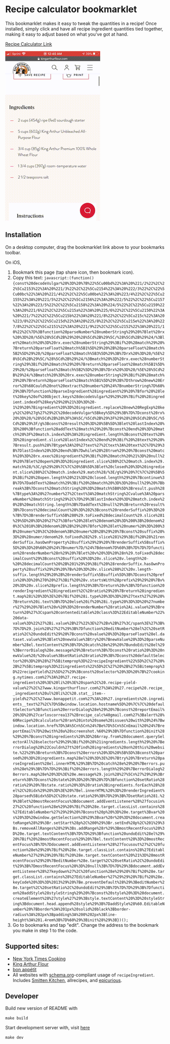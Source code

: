 # Recipe calculator bookmarklet

This bookmarklet makes it easy to tweak the quantities in a recipe! Once installed, simply click and have all recipe ingredient quantities tied together, making it easy to adjust based on what you've got at hand.

[Recipe Calculator Link](javascript:(function(){const%20decodeVulgar%20%3D%20%7B%22%5Cu00bd%22%3A%20%221/2%22%2C%22%5Cu2153%22%3A%20%221/3%22%2C%22%5Cu2154%22%3A%20%222/3%22%2C%22%5Cu00bc%22%3A%20%221/4%22%2C%22%5Cu00be%22%3A%20%223/4%22%2C%22%5Cu2155%22%3A%20%221/5%22%2C%22%5Cu2156%22%3A%20%222/5%22%2C%22%5Cu2157%22%3A%20%223/5%22%2C%22%5Cu2158%22%3A%20%224/5%22%2C%22%5Cu2159%22%3A%20%221/6%22%2C%22%5Cu215a%22%3A%20%225/6%22%2C%22%5Cu2150%22%3A%20%221/7%22%2C%22%5Cu215b%22%3A%20%221/8%22%2C%22%5Cu215c%22%3A%20%223/8%22%2C%22%5Cu215d%22%3A%20%225/8%22%2C%22%5Cu215e%22%3A%20%227/8%22%2C%22%5Cu2151%22%3A%20%221/9%22%2C%22%5Cu2152%22%3A%20%221/10%22%2C%7D%3Bfunction%20parseNumber%28numberString%29%20%7Blet%20rx%20%3D%20/%5E%28%5Cd%2B%29%20%28%5Cd%2B%29%5C/%28%5Cd%2B%29%24/%3Blet%20match%20%3D%20rx.exec%28numberString%29%3Bif%20%28match%29%20%7Breturn%20parseFloat%28match%5B1%5D%29%20%2B%20parseFloat%28match%5B2%5D%29%20/%20parseFloat%28match%5B3%5D%29%3B%7Drx%20%3D%20/%5E%28%5Cd%2B%29%5C/%28%5Cd%2B%29%24/%3Bmatch%20%3D%20rx.exec%28numberString%29%3Bif%20%28match%29%20%7Breturn%20parseFloat%28match%5B1%5D%29%20/%20parseFloat%28match%5B2%5D%29%3B%7Drx%20%3D%20/%5E%28%5Cd%2B%29%24/%3Bmatch%20%3D%20rx.exec%28numberString%29%3Bif%20%28match%29%20%7Breturn%20parseFloat%28match%5B1%5D%29%3B%7Dthrow%20new%20Error%28%60Could%20not%20extract%20number%20%24%7BnumberString%7D%60%29%3B%7Dfunction%20parseIngredient%28ingredient%29%20%7Bfor%20%28let%20key%20of%20Object.keys%28decodeVulgar%29%29%20%7Bif%20%28ingredient.indexOf%28key%29%20%21%3D%3D%20-1%29%20%7Bingredient%20%3D%20ingredient.replace%28new%20RegExp%28key%2C%20%27g%27%29%2C%20decodeVulgar%5Bkey%5D%29%3B%7D%7Dconst%20rx%20%3D%20/%28%5Cd%2B%28%3F%3A%5C/%5Cd%2B%29%3F%29%28%20%5Cd%2B%5C/%5Cd%2B%29%3F/g%3Bconst%20result%20%3D%20%5B%5D%3Blet%20lastIndex%20%3D%200%3Bfunction%20addText%28match%29%20%7Bconst%20end%20%3D%20match%20%3F%20match.index%20%3A%20ingredient.length%3Bconst%20text%20%3D%20ingredient.slice%28lastIndex%2C%20end%29%3Bif%20%28text%29%20%7Bresult.push%28%7Btype%3A%20%27text%27%2Ctext%3A%20text%2C%7D%29%3B%7DlastIndex%20%3D%20end%3B%7Dwhile%20%28true%29%20%7Bconst%20match%20%3D%20rx.exec%28ingredient%29%3Bif%20%28match%20%21%3D%20null%29%20%7Blet%20open%20%3D%20ingredient.slice%280%2C%20match.index%29.match%28/%3C/g%29%20%7C%7C%20%5B%5D%3Blet%20closed%20%3D%20ingredient.slice%280%2C%20match.index%29.match%28/%3E/g%29%20%7C%7C%20%5B%5D%3Bif%20%28open.length%20%21%3D%20closed.length%29%20%7Bcontinue%3B%7D%7DaddText%28match%29%3Bif%20%28match%20%3D%3D%20null%29%20%7Bbreak%3B%7Dconst%20matchString%20%3D%20match%5B0%5D%3Bresult.push%28%7Btype%3A%20%27number%27%2Ctext%3A%20matchString%2Cvalue%3A%20parseNumber%28matchString%29%2C%7D%29%3BlastIndex%20%3D%20match.index%20%2B%20matchString.length%3B%7DaddText%28null%29%3Breturn%20result%3B%7Dconst%20decimalCount%20%3D%202%3Bconst%20renderSuffix%20%3D%20%7B%7D%3BrenderSuffix%5B%280%29.toFixed%28decimalCount%29.slice%281%29%5D%20%3D%20%27%27%3Bfor%20%28let%20denom%20%3D%200%3B%20denom%20%3C%2010%3B%20denom%2B%2B%29%20%7Bfor%20%28let%20numer%20%3D%200%3B%20numer%20%3C%20denom%3B%20numer%2B%2B%29%20%7Bconst%20suffix%20%3D%20%28numer/denom%29.toFixed%282%29.slice%281%29%3Bif%20%28%21renderSuffix.hasOwnProperty%28suffix%29%29%20%7BrenderSuffix%5Bsuffix%5D%20%3D%20%60%20%24%7Bnumer%7D/%24%7Bdenom%7D%60%3B%7D%7D%7Dfunction%20renderNumber%28n%29%20%7Blet%20v%20%3D%20%28n%29.toFixed%28decimalCount%29%3Bconst%20suffix%20%3D%20v.slice%28v.length%20-%20%28decimalCount%20%2B%201%29%29%3Bif%20%28renderSuffix.hasOwnProperty%28suffix%29%29%20%7Bv%20%3D%20v.slice%280%2C%20v.length-suffix.length%29%20%2B%20renderSuffix%5Bsuffix%5D%3B%7Dconst%20prefix%20%3D%20%270%20%27%3Bif%20%28v.startsWith%28prefix%29%29%20%7Bv%20%3D%20v.slice%28prefix.length%29%3B%7Dreturn%20v%3B%7Dfunction%20renderIngredient%28ingredient%2C%20ratio%29%20%7Breturn%20ingredient.map%28i%20%3D%3E%20%7Bif%20%28i.type%20%3D%3D%20%27text%27%29%20%7Breturn%20i.text%3B%7D%20else%20if%20%28i.type%20%3D%3D%20%27number%27%29%20%7Blet%20v%20%3D%20renderNumber%28ratio%2Ai.value%29%3Breturn%20%27%3Cspan%20contenteditable%20class%3D%22EditableNumber%22%20data-value%3D%22%27%2Bi.value%2B%27%22%3E%27%2Bv%2B%27%3C/span%3E%27%3B%7D%7D%29.join%28%27%27%29%3B%7Dfunction%20editNumber%28el%2C%20setRatio%2C%20undoEdit%29%20%7Bconst%20value%20%3D%20parseFloat%28el.dataset.value%29%3Blet%20newValue%3Btry%20%7BnewValue%20%3D%20parseNumber%28el.textContent%29%3B%7D%20catch%28e%29%20%7BundoEdit%28el%29%3BerrorDialog%28e.message%29%3Breturn%3B%7Dconst%20ratio%20%3D%20newValue%20/%20value%3BsetRatio%28ratio%29%3B%7Dconst%20defaultSelector%20%3D%20%28%27%5Bitemprop%3D%22recipeIngredient%22%5D%2C%27%20%2B%27%5Bitemprop%3D%22ingredients%22%5D%2C%27%20%2B%27%5Bitemprop%3D%22recipeYield%22%5D%27%29%3Bconst%20selector%20%3D%20%7B%27cooking.nytimes.com%27%3A%20%27.recipe-ingredients%20%3E%20li%20%3E%20span%2C%20.recipe-yield-value%27%2C%27www.kingarthurflour.com%27%3A%20%27.recipe%20.recipe__ingredients%20ul%20li%2C%20.stat__item--yield%27%2C%27www.bonappetit.com%27%3A%20%27.ingredients%20.ingredients__text%27%2C%7D%5Bwindow.location.hostname%5D%20%7C%7C%20defaultSelector%3Bfunction%20errorDialog%28e%29%20%7Bconst%20reportEmail%20%3D%20%27carloscorrea137%2Brecipe_calc%40gmail.com%27%3Balert%28%60Recipe%20calculator%20ran%20into%20some%20issues%20with%20%24%7Bwindow.location.href%7D%3A%5Cn%5Cn%24%7Be%7D%5Cn%5CnEmail%20%24%7BreportEmail%7D%20with%20a%20screenshot.%60%29%3B%7Dfunction%20init%28%29%20%7Bconst%20ingredients%20%3D%20Array.from%28document.querySelectorAll%28selector%29%29%3Bif%20%28%21ingredients.length%29%20%7BerrorDialog%28%22Couldn%27t%20find%20ingredients%20on%20this%20website.%22%29%3Breturn%3B%7Dconst%20errors%20%3D%20%5B%5D%3Bconst%20parsed%20%3D%20ingredients.map%28el%20%3D%3E%20%7Btry%20%7Breturn%20parseIngredient%28el.innerHTML%29%3B%7D%20catch%28e%29%20%7Berrors.push%28e%29%3B%7D%7D%29%3Bif%20%28errors.length%29%20%7BerrorDialog%28errors.map%28e%20%3D%3E%20e.message%29.join%28%27%5Cn%27%29%29%3Breturn%3B%7Dconst%20state%20%3D%20%7B%20%7D%3Bfunction%20setRatio%28ratio%29%20%7Bstate.ratio%20%3D%20ratio%3Bingredients.forEach%28%28el%2C%20idx%29%20%3D%3E%20%7Bel.innerHTML%20%3D%20renderIngredient%28parsed%5Bidx%5D%2C%20state.ratio%29%3B%7D%29%3B%7DsetRatio%281.%29%3Blet%20mostRecentFocus%3Bdocument.addEventListener%28%27focusin%27%2C%20function%28e%29%20%7Bif%20%28e.target.classList.contains%28%27EditableNumber%27%29%29%20%7Bconst%20p%20%3D%20e.target%3Bvar%20s%20%3D%20window.getSelection%28%29%3Bvar%20r%20%3D%20document.createRange%28%29%3Br.setStart%28p%2C%200%29%3Br.setEnd%28p%2C%201%29%3Bs.removeAllRanges%28%29%3Bs.addRange%28r%29%3BmostRecentFocus%20%3D%20e.target.textContent%3B%7D%7D%29%3Bfunction%20undoEdit%28el%29%20%7Bif%20%28mostRecentFocus%29%20%7Bel.textContent%20%3D%20mostRecentFocus%3B%7D%7Ddocument.addEventListener%28%27focusout%27%2C%20function%28e%29%20%7Bif%20%28e.target.classList.contains%28%27EditableNumber%27%29%29%20%7Bif%20%28e.target.textContent%20%21%3D%20mostRecentFocus%29%20%7BeditNumber%28e.target%2C%20setRatio%2C%20undoEdit%29%3B%7DmostRecentFocus%20%3D%20null%3B%7D%7D%29%3Bdocument.addEventListener%28%27keydown%27%2C%20function%28e%29%20%7Bif%20%28e.target.classList.contains%28%27EditableNumber%27%29%29%20%7Bif%20%28e.keyCode%20%3D%3D%2013%29%20%7Be.preventDefault%28%29%3BeditNumber%28e.target%2C%20setRatio%2C%20undoEdit%29%3B%7D%7D%7D%29%3B%7Dfunction%20addStyle%28styleString%29%20%7Bconst%20style%20%3D%20document.createElement%28%27style%27%29%3Bstyle.textContent%20%3D%20styleString%3Bdocument.head.append%28style%29%3B%7DaddStyle%28%60.EditableNumber%20%7Bborder%3A%201px%20solid%20black%3Bborder-radius%3A%202px%3Bpadding%3A%200%202px%3Bline-height%3A%201.4rem%3B%7D%60%29%3Binit%28%29%3B})();)

![](demo.gif)

## Installation

On a desktop computer, drag the bookmarklet link above to your bookmarks toolbar.

On iOS,
1. Bookmark this page (tap share icon, then bookmark icon).
2. Copy this text: `javascript:(function(){const%20decodeVulgar%20%3D%20%7B%22%5Cu00bd%22%3A%20%221/2%22%2C%22%5Cu2153%22%3A%20%221/3%22%2C%22%5Cu2154%22%3A%20%222/3%22%2C%22%5Cu00bc%22%3A%20%221/4%22%2C%22%5Cu00be%22%3A%20%223/4%22%2C%22%5Cu2155%22%3A%20%221/5%22%2C%22%5Cu2156%22%3A%20%222/5%22%2C%22%5Cu2157%22%3A%20%223/5%22%2C%22%5Cu2158%22%3A%20%224/5%22%2C%22%5Cu2159%22%3A%20%221/6%22%2C%22%5Cu215a%22%3A%20%225/6%22%2C%22%5Cu2150%22%3A%20%221/7%22%2C%22%5Cu215b%22%3A%20%221/8%22%2C%22%5Cu215c%22%3A%20%223/8%22%2C%22%5Cu215d%22%3A%20%225/8%22%2C%22%5Cu215e%22%3A%20%227/8%22%2C%22%5Cu2151%22%3A%20%221/9%22%2C%22%5Cu2152%22%3A%20%221/10%22%2C%7D%3Bfunction%20parseNumber%28numberString%29%20%7Blet%20rx%20%3D%20/%5E%28%5Cd%2B%29%20%28%5Cd%2B%29%5C/%28%5Cd%2B%29%24/%3Blet%20match%20%3D%20rx.exec%28numberString%29%3Bif%20%28match%29%20%7Breturn%20parseFloat%28match%5B1%5D%29%20%2B%20parseFloat%28match%5B2%5D%29%20/%20parseFloat%28match%5B3%5D%29%3B%7Drx%20%3D%20/%5E%28%5Cd%2B%29%5C/%28%5Cd%2B%29%24/%3Bmatch%20%3D%20rx.exec%28numberString%29%3Bif%20%28match%29%20%7Breturn%20parseFloat%28match%5B1%5D%29%20/%20parseFloat%28match%5B2%5D%29%3B%7Drx%20%3D%20/%5E%28%5Cd%2B%29%24/%3Bmatch%20%3D%20rx.exec%28numberString%29%3Bif%20%28match%29%20%7Breturn%20parseFloat%28match%5B1%5D%29%3B%7Dthrow%20new%20Error%28%60Could%20not%20extract%20number%20%24%7BnumberString%7D%60%29%3B%7Dfunction%20parseIngredient%28ingredient%29%20%7Bfor%20%28let%20key%20of%20Object.keys%28decodeVulgar%29%29%20%7Bif%20%28ingredient.indexOf%28key%29%20%21%3D%3D%20-1%29%20%7Bingredient%20%3D%20ingredient.replace%28new%20RegExp%28key%2C%20%27g%27%29%2C%20decodeVulgar%5Bkey%5D%29%3B%7D%7Dconst%20rx%20%3D%20/%28%5Cd%2B%28%3F%3A%5C/%5Cd%2B%29%3F%29%28%20%5Cd%2B%5C/%5Cd%2B%29%3F/g%3Bconst%20result%20%3D%20%5B%5D%3Blet%20lastIndex%20%3D%200%3Bfunction%20addText%28match%29%20%7Bconst%20end%20%3D%20match%20%3F%20match.index%20%3A%20ingredient.length%3Bconst%20text%20%3D%20ingredient.slice%28lastIndex%2C%20end%29%3Bif%20%28text%29%20%7Bresult.push%28%7Btype%3A%20%27text%27%2Ctext%3A%20text%2C%7D%29%3B%7DlastIndex%20%3D%20end%3B%7Dwhile%20%28true%29%20%7Bconst%20match%20%3D%20rx.exec%28ingredient%29%3Bif%20%28match%20%21%3D%20null%29%20%7Blet%20open%20%3D%20ingredient.slice%280%2C%20match.index%29.match%28/%3C/g%29%20%7C%7C%20%5B%5D%3Blet%20closed%20%3D%20ingredient.slice%280%2C%20match.index%29.match%28/%3E/g%29%20%7C%7C%20%5B%5D%3Bif%20%28open.length%20%21%3D%20closed.length%29%20%7Bcontinue%3B%7D%7DaddText%28match%29%3Bif%20%28match%20%3D%3D%20null%29%20%7Bbreak%3B%7Dconst%20matchString%20%3D%20match%5B0%5D%3Bresult.push%28%7Btype%3A%20%27number%27%2Ctext%3A%20matchString%2Cvalue%3A%20parseNumber%28matchString%29%2C%7D%29%3BlastIndex%20%3D%20match.index%20%2B%20matchString.length%3B%7DaddText%28null%29%3Breturn%20result%3B%7Dconst%20decimalCount%20%3D%202%3Bconst%20renderSuffix%20%3D%20%7B%7D%3BrenderSuffix%5B%280%29.toFixed%28decimalCount%29.slice%281%29%5D%20%3D%20%27%27%3Bfor%20%28let%20denom%20%3D%200%3B%20denom%20%3C%2010%3B%20denom%2B%2B%29%20%7Bfor%20%28let%20numer%20%3D%200%3B%20numer%20%3C%20denom%3B%20numer%2B%2B%29%20%7Bconst%20suffix%20%3D%20%28numer/denom%29.toFixed%282%29.slice%281%29%3Bif%20%28%21renderSuffix.hasOwnProperty%28suffix%29%29%20%7BrenderSuffix%5Bsuffix%5D%20%3D%20%60%20%24%7Bnumer%7D/%24%7Bdenom%7D%60%3B%7D%7D%7Dfunction%20renderNumber%28n%29%20%7Blet%20v%20%3D%20%28n%29.toFixed%28decimalCount%29%3Bconst%20suffix%20%3D%20v.slice%28v.length%20-%20%28decimalCount%20%2B%201%29%29%3Bif%20%28renderSuffix.hasOwnProperty%28suffix%29%29%20%7Bv%20%3D%20v.slice%280%2C%20v.length-suffix.length%29%20%2B%20renderSuffix%5Bsuffix%5D%3B%7Dconst%20prefix%20%3D%20%270%20%27%3Bif%20%28v.startsWith%28prefix%29%29%20%7Bv%20%3D%20v.slice%28prefix.length%29%3B%7Dreturn%20v%3B%7Dfunction%20renderIngredient%28ingredient%2C%20ratio%29%20%7Breturn%20ingredient.map%28i%20%3D%3E%20%7Bif%20%28i.type%20%3D%3D%20%27text%27%29%20%7Breturn%20i.text%3B%7D%20else%20if%20%28i.type%20%3D%3D%20%27number%27%29%20%7Blet%20v%20%3D%20renderNumber%28ratio%2Ai.value%29%3Breturn%20%27%3Cspan%20contenteditable%20class%3D%22EditableNumber%22%20data-value%3D%22%27%2Bi.value%2B%27%22%3E%27%2Bv%2B%27%3C/span%3E%27%3B%7D%7D%29.join%28%27%27%29%3B%7Dfunction%20editNumber%28el%2C%20setRatio%2C%20undoEdit%29%20%7Bconst%20value%20%3D%20parseFloat%28el.dataset.value%29%3Blet%20newValue%3Btry%20%7BnewValue%20%3D%20parseNumber%28el.textContent%29%3B%7D%20catch%28e%29%20%7BundoEdit%28el%29%3BerrorDialog%28e.message%29%3Breturn%3B%7Dconst%20ratio%20%3D%20newValue%20/%20value%3BsetRatio%28ratio%29%3B%7Dconst%20defaultSelector%20%3D%20%28%27%5Bitemprop%3D%22recipeIngredient%22%5D%2C%27%20%2B%27%5Bitemprop%3D%22ingredients%22%5D%2C%27%20%2B%27%5Bitemprop%3D%22recipeYield%22%5D%27%29%3Bconst%20selector%20%3D%20%7B%27cooking.nytimes.com%27%3A%20%27.recipe-ingredients%20%3E%20li%20%3E%20span%2C%20.recipe-yield-value%27%2C%27www.kingarthurflour.com%27%3A%20%27.recipe%20.recipe__ingredients%20ul%20li%2C%20.stat__item--yield%27%2C%27www.bonappetit.com%27%3A%20%27.ingredients%20.ingredients__text%27%2C%7D%5Bwindow.location.hostname%5D%20%7C%7C%20defaultSelector%3Bfunction%20errorDialog%28e%29%20%7Bconst%20reportEmail%20%3D%20%27carloscorrea137%2Brecipe_calc%40gmail.com%27%3Balert%28%60Recipe%20calculator%20ran%20into%20some%20issues%20with%20%24%7Bwindow.location.href%7D%3A%5Cn%5Cn%24%7Be%7D%5Cn%5CnEmail%20%24%7BreportEmail%7D%20with%20a%20screenshot.%60%29%3B%7Dfunction%20init%28%29%20%7Bconst%20ingredients%20%3D%20Array.from%28document.querySelectorAll%28selector%29%29%3Bif%20%28%21ingredients.length%29%20%7BerrorDialog%28%22Couldn%27t%20find%20ingredients%20on%20this%20website.%22%29%3Breturn%3B%7Dconst%20errors%20%3D%20%5B%5D%3Bconst%20parsed%20%3D%20ingredients.map%28el%20%3D%3E%20%7Btry%20%7Breturn%20parseIngredient%28el.innerHTML%29%3B%7D%20catch%28e%29%20%7Berrors.push%28e%29%3B%7D%7D%29%3Bif%20%28errors.length%29%20%7BerrorDialog%28errors.map%28e%20%3D%3E%20e.message%29.join%28%27%5Cn%27%29%29%3Breturn%3B%7Dconst%20state%20%3D%20%7B%20%7D%3Bfunction%20setRatio%28ratio%29%20%7Bstate.ratio%20%3D%20ratio%3Bingredients.forEach%28%28el%2C%20idx%29%20%3D%3E%20%7Bel.innerHTML%20%3D%20renderIngredient%28parsed%5Bidx%5D%2C%20state.ratio%29%3B%7D%29%3B%7DsetRatio%281.%29%3Blet%20mostRecentFocus%3Bdocument.addEventListener%28%27focusin%27%2C%20function%28e%29%20%7Bif%20%28e.target.classList.contains%28%27EditableNumber%27%29%29%20%7Bconst%20p%20%3D%20e.target%3Bvar%20s%20%3D%20window.getSelection%28%29%3Bvar%20r%20%3D%20document.createRange%28%29%3Br.setStart%28p%2C%200%29%3Br.setEnd%28p%2C%201%29%3Bs.removeAllRanges%28%29%3Bs.addRange%28r%29%3BmostRecentFocus%20%3D%20e.target.textContent%3B%7D%7D%29%3Bfunction%20undoEdit%28el%29%20%7Bif%20%28mostRecentFocus%29%20%7Bel.textContent%20%3D%20mostRecentFocus%3B%7D%7Ddocument.addEventListener%28%27focusout%27%2C%20function%28e%29%20%7Bif%20%28e.target.classList.contains%28%27EditableNumber%27%29%29%20%7Bif%20%28e.target.textContent%20%21%3D%20mostRecentFocus%29%20%7BeditNumber%28e.target%2C%20setRatio%2C%20undoEdit%29%3B%7DmostRecentFocus%20%3D%20null%3B%7D%7D%29%3Bdocument.addEventListener%28%27keydown%27%2C%20function%28e%29%20%7Bif%20%28e.target.classList.contains%28%27EditableNumber%27%29%29%20%7Bif%20%28e.keyCode%20%3D%3D%2013%29%20%7Be.preventDefault%28%29%3BeditNumber%28e.target%2C%20setRatio%2C%20undoEdit%29%3B%7D%7D%7D%29%3B%7Dfunction%20addStyle%28styleString%29%20%7Bconst%20style%20%3D%20document.createElement%28%27style%27%29%3Bstyle.textContent%20%3D%20styleString%3Bdocument.head.append%28style%29%3B%7DaddStyle%28%60.EditableNumber%20%7Bborder%3A%201px%20solid%20black%3Bborder-radius%3A%202px%3Bpadding%3A%200%202px%3Bline-height%3A%201.4rem%3B%7D%60%29%3Binit%28%29%3B})();`
3. Go to bookmarks and tap "edit". Change the address to the bookmark you make in step 1 to the code.

## Supported sites:

- [New York Times Cooking](https://cooking.nytimes.com/)
- [King Arthur Flour](https://www.kingarthurflour.com/recipes)
- [bon appétit](https://www.bonappetit.com/)
- All websites with [schema.org](https://schema.org/)-compliant usage of `recipeIngredient`. Includes [Smitten Kitchen](https://smittenkitchen.com/), allrecipes, and [epicurious](https://www.epicurious.com/).

## Developer

Build new version of README with
```
make build
```

Start development server with, visit [here](http://localhost:8002/test.html)
```
make dev
```

